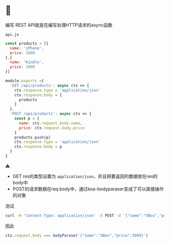 # 📝

编写 REST API就是在编写处理HTTP请求的async函数

`api.js`

```javascript
const products = [{
  name: 'iPhone',
  price: 2000
},{
  name: 'Kindle',
  price: 1000
}]

module.exports ={
  'GET /api/products': async ctx => {
    ctx.response.type = 'application/json'
    ctx.response.body = {
      products
    }
  },
  'POST /api/products': async ctx => {
    const p = {
      name: ctx.request.body.name,
      price: ctx.request.body.price
    }
    products.push(p)
    ctx.response.type = 'application/json'
    ctx.response.body = p
  }
}
```



⚠️

- GET res的类型设置为 `application/json`，并且把要返回的数据放在res的body中
- POST的请求数据在req.body中，通过koa-bodyparaser变成了可以直接操作的对象



测试

```bash
curl -H 'Content-Type: application/json' -X POST -d '{"name":"XBox","price":3999}' http://localhost:3000/api/products
```

因此

```javascript
ctx.request.body === bodyParase('{"name":"XBox","price":3999}')
```

